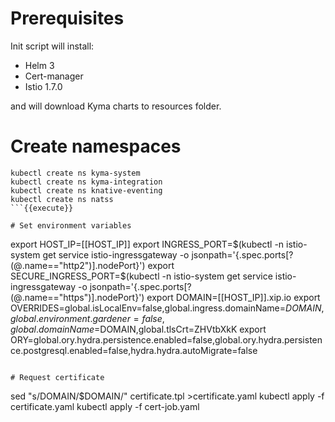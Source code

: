 # Prerequisites

Init script will install:
- Helm 3
- Cert-manager
- Istio 1.7.0

and will download Kyma charts to resources folder.

# Create namespaces

```
kubectl create ns kyma-system
kubectl create ns kyma-integration
kubectl create ns knative-eventing
kubectl create ns natss
```{{execute}}

# Set environment variables

```
export HOST_IP=[[HOST_IP]]
export INGRESS_PORT=$(kubectl -n istio-system get service istio-ingressgateway -o jsonpath='{.spec.ports[?(@.name=="http2")].nodePort}')
export SECURE_INGRESS_PORT=$(kubectl -n istio-system get service istio-ingressgateway -o jsonpath='{.spec.ports[?(@.name=="https")].nodePort}')
export DOMAIN=[[HOST_IP]].xip.io
export OVERRIDES=global.isLocalEnv=false,global.ingress.domainName=$DOMAIN,global.environment.gardener=false,global.domainName=$DOMAIN,global.tlsCrt=ZHVtbXkK
export ORY=global.ory.hydra.persistence.enabled=false,global.ory.hydra.persistence.postgresql.enabled=false,hydra.hydra.autoMigrate=false
```{{execute}}

# Request certificate

```
sed "s/DOMAIN/$DOMAIN/" certificate.tpl >certificate.yaml
kubectl apply -f certificate.yaml
kubectl apply -f cert-job.yaml
```{{execute}}